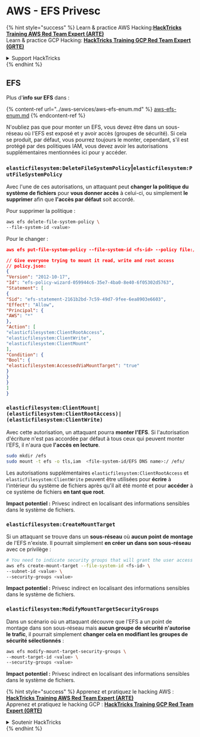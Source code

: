 # AWS - EFS Privesc

{% hint style="success" %}
Learn & practice AWS Hacking:<img src="../../../.gitbook/assets/image (1).png" alt="" data-size="line">[**HackTricks Training AWS Red Team Expert (ARTE)**](https://training.hacktricks.xyz/courses/arte)<img src="../../../.gitbook/assets/image (1).png" alt="" data-size="line">\
Learn & practice GCP Hacking: <img src="../../../.gitbook/assets/image (2).png" alt="" data-size="line">[**HackTricks Training GCP Red Team Expert (GRTE)**<img src="../../../.gitbook/assets/image (2).png" alt="" data-size="line">](https://training.hacktricks.xyz/courses/grte)

<details>

<summary>Support HackTricks</summary>

* Check the [**subscription plans**](https://github.com/sponsors/carlospolop)!
* **Join the** 💬 [**Discord group**](https://discord.gg/hRep4RUj7f) or the [**telegram group**](https://t.me/peass) or **follow** us on **Twitter** 🐦 [**@hacktricks\_live**](https://twitter.com/hacktricks\_live)**.**
* **Share hacking tricks by submitting PRs to the** [**HackTricks**](https://github.com/carlospolop/hacktricks) and [**HackTricks Cloud**](https://github.com/carlospolop/hacktricks-cloud) github repos.

</details>
{% endhint %}

## EFS

Plus d'**info sur EFS** dans :

{% content-ref url="../aws-services/aws-efs-enum.md" %}
[aws-efs-enum.md](../aws-services/aws-efs-enum.md)
{% endcontent-ref %}

N'oubliez pas que pour monter un EFS, vous devez être dans un sous-réseau où l'EFS est exposé et y avoir accès (groupes de sécurité). Si cela se produit, par défaut, vous pourrez toujours le monter, cependant, s'il est protégé par des politiques IAM, vous devez avoir les autorisations supplémentaires mentionnées ici pour y accéder.

### `elasticfilesystem:DeleteFileSystemPolicy`|`elasticfilesystem:PutFileSystemPolicy`

Avec l'une de ces autorisations, un attaquant peut **changer la politique du système de fichiers** pour **vous donner accès** à celui-ci, ou simplement **le supprimer** afin que **l'accès par défaut** soit accordé.

Pour supprimer la politique :
```bash
aws efs delete-file-system-policy \
--file-system-id <value>
```
Pour le changer :
```json
aws efs put-file-system-policy --file-system-id <fs-id> --policy file:///tmp/policy.json

// Give everyone trying to mount it read, write and root access
// policy.json:
{
"Version": "2012-10-17",
"Id": "efs-policy-wizard-059944c6-35e7-4ba0-8e40-6f05302d5763",
"Statement": [
{
"Sid": "efs-statement-2161b2bd-7c59-49d7-9fee-6ea8903e6603",
"Effect": "Allow",
"Principal": {
"AWS": "*"
},
"Action": [
"elasticfilesystem:ClientRootAccess",
"elasticfilesystem:ClientWrite",
"elasticfilesystem:ClientMount"
],
"Condition": {
"Bool": {
"elasticfilesystem:AccessedViaMountTarget": "true"
}
}
}
]
}
```
### `elasticfilesystem:ClientMount|(elasticfilesystem:ClientRootAccess)|(elasticfilesystem:ClientWrite)`

Avec cette autorisation, un attaquant pourra **monter l'EFS**. Si l'autorisation d'écriture n'est pas accordée par défaut à tous ceux qui peuvent monter l'EFS, il n'aura que **l'accès en lecture**.
```bash
sudo mkdir /efs
sudo mount -t efs -o tls,iam  <file-system-id/EFS DNS name>:/ /efs/
```
Les autorisations supplémentaires `elasticfilesystem:ClientRootAccess` et `elasticfilesystem:ClientWrite` peuvent être utilisées pour **écrire** à l'intérieur du système de fichiers après qu'il ait été monté et pour **accéder** à ce système de fichiers **en tant que root**.

**Impact potentiel :** Privesc indirect en localisant des informations sensibles dans le système de fichiers.

### `elasticfilesystem:CreateMountTarget`

Si un attaquant se trouve dans un **sous-réseau** où **aucun point de montage** de l'EFS n'existe. Il pourrait simplement **en créer un dans son sous-réseau** avec ce privilège :
```bash
# You need to indicate security groups that will grant the user access to port 2049
aws efs create-mount-target --file-system-id <fs-id> \
--subnet-id <value> \
--security-groups <value>
```
**Impact potentiel :** Privesc indirect en localisant des informations sensibles dans le système de fichiers.

### `elasticfilesystem:ModifyMountTargetSecurityGroups`

Dans un scénario où un attaquant découvre que l'EFS a un point de montage dans son sous-réseau mais **aucun groupe de sécurité n'autorise le trafic**, il pourrait simplement **changer cela en modifiant les groupes de sécurité sélectionnés** :
```bash
aws efs modify-mount-target-security-groups \
--mount-target-id <value> \
--security-groups <value>
```
**Impact potentiel :** Privesc indirect en localisant des informations sensibles dans le système de fichiers.

{% hint style="success" %}
Apprenez et pratiquez le hacking AWS :<img src="../../../.gitbook/assets/image (1).png" alt="" data-size="line">[**HackTricks Training AWS Red Team Expert (ARTE)**](https://training.hacktricks.xyz/courses/arte)<img src="../../../.gitbook/assets/image (1).png" alt="" data-size="line">\
Apprenez et pratiquez le hacking GCP : <img src="../../../.gitbook/assets/image (2).png" alt="" data-size="line">[**HackTricks Training GCP Red Team Expert (GRTE)**<img src="../../../.gitbook/assets/image (2).png" alt="" data-size="line">](https://training.hacktricks.xyz/courses/grte)

<details>

<summary>Soutenir HackTricks</summary>

* Consultez les [**plans d'abonnement**](https://github.com/sponsors/carlospolop) !
* **Rejoignez le** 💬 [**groupe Discord**](https://discord.gg/hRep4RUj7f) ou le [**groupe telegram**](https://t.me/peass) ou **suivez** nous sur **Twitter** 🐦 [**@hacktricks\_live**](https://twitter.com/hacktricks\_live)**.**
* **Partagez des astuces de hacking en soumettant des PRs aux** [**HackTricks**](https://github.com/carlospolop/hacktricks) et [**HackTricks Cloud**](https://github.com/carlospolop/hacktricks-cloud) dépôts github.

</details>
{% endhint %}
